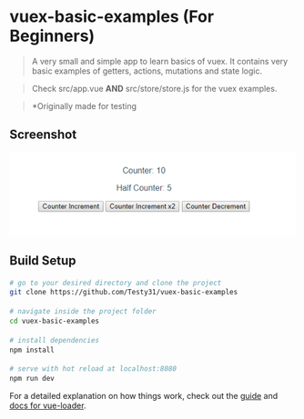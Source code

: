 # vuex-basic-examples (For Beginners)

> A very small and simple app to learn basics of vuex.
> It contains very basic examples of getters, actions, mutations and state logic.

> Check src/app.vue <b>AND</b> src/store/store.js for the vuex examples.

> *Originally made for testing

## Screenshot
![vuex-basic-examples](/vuex-test.png)

## Build Setup

``` bash
# go to your desired directory and clone the project
git clone https://github.com/Testy31/vuex-basic-examples

# navigate inside the project folder
cd vuex-basic-examples

# install dependencies
npm install

# serve with hot reload at localhost:8080
npm run dev
```
For a detailed explanation on how things work, check out the [guide](http://vuejs-templates.github.io/webpack/) and [docs for vue-loader](http://vuejs.github.io/vue-loader).
